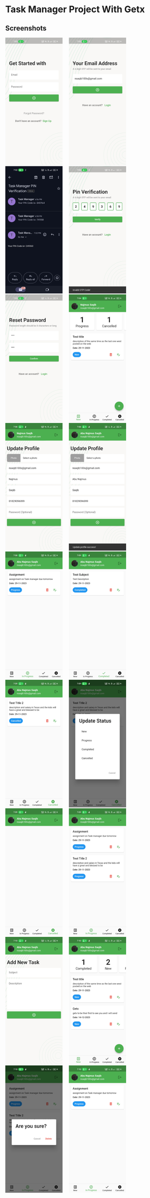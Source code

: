 # Task Manager Project With Getx

## Screenshots

<img src="screenshots/1.jpg" width="180">&nbsp;&nbsp;&nbsp;&nbsp;
<img src="screenshots/2.jpg" width="180">&nbsp;&nbsp;&nbsp;&nbsp;
<img src="screenshots/3.jpg" width="180">&nbsp;&nbsp;&nbsp;&nbsp;
<img src="screenshots/4.jpg" width="180">&nbsp;&nbsp;&nbsp;&nbsp;
<img src="screenshots/5.jpg" width="180">&nbsp;&nbsp;&nbsp;&nbsp;
<img src="screenshots/6.jpg" width="180">&nbsp;&nbsp;&nbsp;&nbsp;
<img src="screenshots/7.jpg" width="180">&nbsp;&nbsp;&nbsp;&nbsp;
<img src="screenshots/8.jpg" width="180">&nbsp;&nbsp;&nbsp;&nbsp;
<img src="screenshots/9.jpg" width="180">&nbsp;&nbsp;&nbsp;&nbsp;
<img src="screenshots/10.jpg" width="180">&nbsp;&nbsp;&nbsp;&nbsp;
<img src="screenshots/11.jpg" width="180">&nbsp;&nbsp;&nbsp;&nbsp;
<img src="screenshots/12.jpg" width="180">&nbsp;&nbsp;&nbsp;&nbsp;
<img src="screenshots/13.jpg" width="180">&nbsp;&nbsp;&nbsp;&nbsp;
<img src="screenshots/14.jpg" width="180">&nbsp;&nbsp;&nbsp;&nbsp;
<img src="screenshots/15.jpg" width="180">&nbsp;&nbsp;&nbsp;&nbsp;
<img src="screenshots/16.jpg" width="180">&nbsp;&nbsp;&nbsp;&nbsp;
<img src="screenshots/17.jpg" width="180">&nbsp;&nbsp;&nbsp;&nbsp;
<img src="screenshots/18.jpg" width="180">&nbsp;&nbsp;&nbsp;&nbsp;
